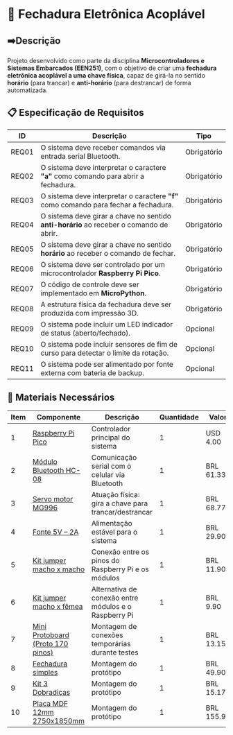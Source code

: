# 🔐 Fechadura Eletrônica Acoplável

## ➡️Descrição

Projeto desenvolvido como parte da disciplina **Microcontroladores e Sistemas Embarcados (EEN251)**, com o objetivo de criar uma **fechadura eletrônica acoplável a uma chave física**, capaz de girá-la no sentido **horário** (para trancar) e **anti-horário** (para destrancar) de forma automatizada.

## 📋 Especificação de Requisitos

| ID     | Descrição                                                                 | Tipo        |
|--------|---------------------------------------------------------------------------|-------------|
| REQ01  | O sistema deve receber comandos via entrada serial Bluetooth.             | Obrigatório |
| REQ02  | O sistema deve interpretar o caractere **"a"** como comando para abrir a fechadura. | Obrigatório |
| REQ03  | O sistema deve interpretar o caractere **"f"** como comando para fechar a fechadura. | Obrigatório |
| REQ04  | O sistema deve girar a chave no sentido **anti-horário** ao receber o comando de abrir. | Obrigatório |
| REQ05  | O sistema deve girar a chave no sentido **horário** ao receber o comando de fechar. | Obrigatório |
| REQ06  | O sistema deve ser controlado por um microcontrolador **Raspberry Pi Pico**. | Obrigatório |
| REQ07  | O código de controle deve ser implementado em **MicroPython**.            | Obrigatório |
| REQ08  | A estrutura física da fechadura deve ser produzida com impressão 3D.      | Obrigatório |
| REQ09  | O sistema pode incluir um LED indicador de status (aberto/fechado).       | Opcional    |
| REQ10  | O sistema pode incluir sensores de fim de curso para detectar o limite da rotação. | Opcional    |
| REQ11  | O sistema pode ser alimentado por fonte externa com bateria de backup.    | Opcional    |

## 🧰 Materiais Necessários

| Item | Componente                           | Descrição                                                                 | Quantidade | Valor |
|------|--------------------------------------|---------------------------------------------------------------------------|------------|------------|
| 1    | [Raspberry Pi Pico](https://www.newark.com/pt-BR/raspberry-pi/raspberry-pi-pico/raspberry-pi-board-arm-cortex/dp/22AJ1097?src=raspberrypi)                  | Controlador principal do sistema             | 1          | USD 4.00         |
| 2    | [Módulo Bluetooth HC-08](https://www.usinainfo.com.br/modulo-bluetooth-arduino/modulo-bluetooth-hc-08-40-ble-para-arduino-compativel-com-iphone-e-ipad-masterslave-3673.html)              | Comunicação serial com o celular via Bluetooth                            | 1          | BRL 61.33           |
| 3    | [Servo motor MG996](https://www.usinainfo.com.br/servo-motores/servo-motor-mg996r-tower-pro-180-11kgfcm-de-posicao-com-engrenagens-metalicas-4850.html)                    | Atuação física: gira a chave para trancar/destrancar                      | 1          |     BRL 68.77       |
| 4    | [Fonte 5V – 2A](https://www.makerhero.com/produto/fonte-dc-chaveada-5v-2a-micro-usb/)                        | Alimentação estável para o sistema                                        | 1          | BRL  29.90          |
| 5    | [Kit jumper macho x macho](https://www.makerhero.com/produto/jumpers-macho-macho-x40-unidades/)             | Conexão entre os pinos do Raspberry Pi e os módulos                       | 1          | BRL 11.90           |
| 6    | [Kit jumper macho x fêmea](https://www.makerhero.com/produto/jumpers-macho-femea-x40-unidades/)             | Alternativa de conexão entre módulos e o Raspberry Pi                     | 1          |   BRL 9.90         |
| 7    | [Mini Protoboard (Proto 170 pinos)](https://produto.mercadolivre.com.br/MLB-3405650891-mini-protoboard-breadboard-170-pontos-branco-_JM#polycard_client=search-nordic&position=14&search_layout=grid&type=item&tracking_id=51bbf8e7-26f2-46df-8383-e30ef595810f&wid=MLB3405650891&sid=search)    | Montagem de conexões temporárias durante testes                           | 1          |    BRL 13.15        |
| 8    | [Fechadura simples](https://www.leroymerlin.com.br/fechadura-soprano-para-porta-de-entrada-preto40mm-chave-simples-ipanema_91083552?referrer=category-page)    | Montagem do protótipo                           | 1          |    BRL 49.90       |
| 9    | [Kit 3 Dobradiças](https://www.mercadolivre.com.br/kit-3-dobradicas-porta-madeira-35-unio-mundial/p/MLB23541528?searchVariation=MLB23541528#polycard_client=search-nordic&searchVariation=MLB23541528&wid=MLB4008249323&position=8&search_layout=grid&type=product&tracking_id=ef2d02ef-f47d-4eea-88f2-f46553eddf61&sid=search)    | Montagem do protótipo                          | 1          |    BRL 15.17       |
| 10    | [Placa MDF 12mm 2750x1850mm](https://www.leomadeiras.com.br/p/10280500/mdf-cru-12mm-2750x1850mm-grandes-marcas#wrapper)    | Montagem do protótipo                          | 1          |    BRL 155.90       |





